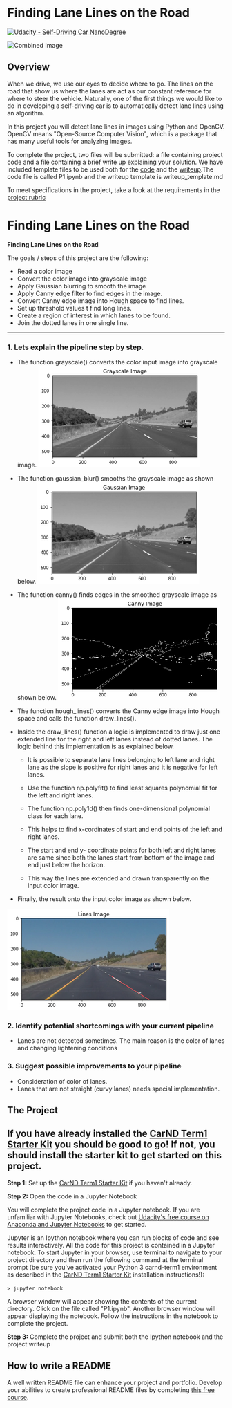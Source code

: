 # **Finding Lane Lines on the Road** 
[![Udacity - Self-Driving Car NanoDegree](https://s3.amazonaws.com/udacity-sdc/github/shield-carnd.svg)](http://www.udacity.com/drive)

<img src="examples/laneLines_thirdPass.jpg" width="480" alt="Combined Image" />

Overview
---

When we drive, we use our eyes to decide where to go.  The lines on the road that show us where the lanes are act as our constant reference for where to steer the vehicle.  Naturally, one of the first things we would like to do in developing a self-driving car is to automatically detect lane lines using an algorithm.

In this project you will detect lane lines in images using Python and OpenCV.  OpenCV means "Open-Source Computer Vision", which is a package that has many useful tools for analyzing images.  

To complete the project, two files will be submitted: a file containing project code and a file containing a brief write up explaining your solution. We have included template files to be used both for the [code](https://github.com/udacity/CarND-LaneLines-P1/blob/master/P1.ipynb) and the [writeup](https://github.com/udacity/CarND-LaneLines-P1/blob/master/writeup_template.md).The code file is called P1.ipynb and the writeup template is writeup_template.md 

To meet specifications in the project, take a look at the requirements in the [project rubric](https://review.udacity.com/#!/rubrics/322/view)

# **Finding Lane Lines on the Road** 

**Finding Lane Lines on the Road**

The goals / steps of this project are the following:
* Read a color image
* Convert the color image into grayscale image
* Apply Gaussian blurring to smooth the image
* Apply Canny edge filter to find edges in the image.
* Convert Canny edge image into Hough space to find lines.
* Set up threshold values t find long lines.
* Create a region of interest in which lanes to be found.
* Join the dotted lanes in one single line.


[//]: # (Image References)

[image1]: ./test_image_output/gray.png "Grayscale"
[image2]: ./test_image_output/blur.png "Blur Image"
[image3]: ./test_image_output/canny_edge.png "Canny Edge Image"
[image4]: ./test_image_output/output.png "Output"

---

### 1. Lets explain the pipeline step by step. 

* The function grayscale() converts the color input image into grayscale image.
![alt text][image1]

* The function gaussian_blur() smooths the grayscale image as shown below.
![alt text][image2]

* The function canny() finds edges in the smoothed grayscale image as shown below.
![alt text][image3]

* The function hough_lines() converts the Canny edge image into Hough space and calls the function draw_lines().

* Inside the draw_lines() function a logic is implemented to draw just one extended line for the right and left lanes instead of dotted lanes. The logic behind this implementation is as explained below.

  * It is possible to separate lane lines belonging to left lane and right lane as the slope is positive for right lanes and it is negative for left lanes.

  * Use the function np.polyfit() to find least squares polynomial fit for the left and right lanes.

  * The function np.poly1d() then finds one-dimensional polynomial class for each lane. 

  * This helps to find x-cordinates of start and end points of the left and right lanes.

  * The start and end y- coordinate points for both left and right lanes are same since both the lanes start from bottom of the image and end just below the horizon.

  * This way the lines are extended and drawn transparently on the input color image.  

* Finally, the result onto the input color image as shown below.

![alt text][image4]

### 2. Identify potential shortcomings with your current pipeline

* Lanes are not detected sometimes. The main reason is the color of lanes and changing lightening conditions


### 3. Suggest possible improvements to your pipeline

* Consideration of color of lanes.
* Lanes that are not straight (curvy lanes) needs special implementation.

The Project
---

## If you have already installed the [CarND Term1 Starter Kit](https://github.com/udacity/CarND-Term1-Starter-Kit/blob/master/README.md) you should be good to go!   If not, you should install the starter kit to get started on this project. ##

**Step 1:** Set up the [CarND Term1 Starter Kit](https://github.com/udacity/CarND-Term1-Starter-Kit/blob/master/README.md) if you haven't already.

**Step 2:** Open the code in a Jupyter Notebook

You will complete the project code in a Jupyter notebook.  If you are unfamiliar with Jupyter Notebooks, check out [Udacity's free course on Anaconda and Jupyter Notebooks](https://classroom.udacity.com/courses/ud1111) to get started.

Jupyter is an Ipython notebook where you can run blocks of code and see results interactively.  All the code for this project is contained in a Jupyter notebook. To start Jupyter in your browser, use terminal to navigate to your project directory and then run the following command at the terminal prompt (be sure you've activated your Python 3 carnd-term1 environment as described in the [CarND Term1 Starter Kit](https://github.com/udacity/CarND-Term1-Starter-Kit/blob/master/README.md) installation instructions!):

`> jupyter notebook`

A browser window will appear showing the contents of the current directory.  Click on the file called "P1.ipynb".  Another browser window will appear displaying the notebook.  Follow the instructions in the notebook to complete the project.  

**Step 3:** Complete the project and submit both the Ipython notebook and the project writeup

## How to write a README
A well written README file can enhance your project and portfolio.  Develop your abilities to create professional README files by completing [this free course](https://www.udacity.com/course/writing-readmes--ud777).

